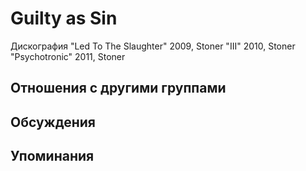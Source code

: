 # Guilty as Sin

Дискография
"Led To The Slaughter" 2009, Stoner
"III" 2010, Stoner
"Psychotronic" 2011, Stoner

## Отношения с другими группами


## Обсуждения


## Упоминания

